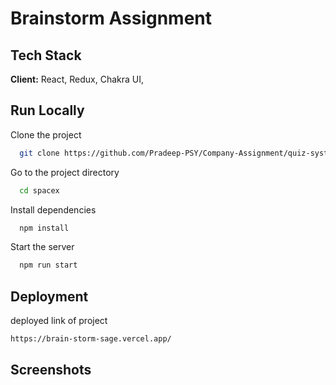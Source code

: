 # Brainstorm Assignment


## Tech Stack

**Client:** React, Redux, Chakra UI, 



## Run Locally

Clone the project

```bash
  git clone https://github.com/Pradeep-PSY/Company-Assignment/quiz-system/Frontend.git
```

Go to the project directory

```bash
  cd spacex
```

Install dependencies

```bash
  npm install
```

Start the server

```bash
  npm run start
```


## Deployment

deployed link of project

```bash
https://brain-storm-sage.vercel.app/
```


## Screenshots

